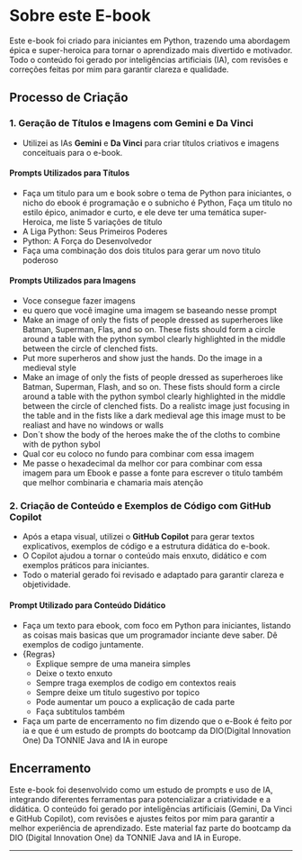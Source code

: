# Sobre este E-book

Este e-book foi criado para iniciantes em Python, trazendo uma abordagem épica e super-heroica para tornar o aprendizado mais divertido e motivador. Todo o conteúdo foi gerado por inteligências artificiais (IA), com revisões e correções feitas por mim para garantir clareza e qualidade.

## Processo de Criação

### 1. Geração de Títulos e Imagens com Gemini e Da Vinci
- Utilizei as IAs **Gemini** e **Da Vinci** para criar títulos criativos e imagens conceituais para o e-book.

#### Prompts Utilizados para Títulos
- Faça um titulo para um e book sobre o tema de Python para iniciantes, o nicho do ebook é programação e o subnicho é Python, Faça um titulo no estilo épico, animador e curto, e ele deve ter uma temática super-Heroica, me liste 5 variações de titulo
- A Liga Python: Seus Primeiros Poderes
- Python: A Força do Desenvolvedor
- Faça uma combinação dos dois titulos para gerar um novo titulo poderoso

#### Prompts Utilizados para Imagens
- Voce consegue fazer imagens
- eu quero que você imagine uma imagem se baseando nesse prompt
- Make an image of only the fists of people dressed as superheroes like Batman, Superman, Flas, and so on. These fists should form a circle around a table with the python symbol clearly highlighted in the middle between the circle of clenched fists.
- Put more superheros and show just the hands. Do the image in a medieval style
- Make an image of only the fists of people dressed as superheroes like Batman, Superman, Flash, and so on. These fists should form a circle around a table with the python symbol clearly highlighted in the middle between the circle of clenched fists. Do a realistc image just focusing in the table and in the fists like a dark medieval age this image must to be realiast and have no windows or walls
- Don´t show the body of the heroes make the of the cloths to combine with de python sybol
- Qual cor eu coloco no fundo para combinar com essa imagem
- Me passe o hexadecimal da melhor cor para combinar com essa imagem para um Ebook e passe a fonte para escrever o titulo também que melhor combinaria e chamaria mais atenção

### 2. Criação de Conteúdo e Exemplos de Código com GitHub Copilot
- Após a etapa visual, utilizei o **GitHub Copilot** para gerar textos explicativos, exemplos de código e a estrutura didática do e-book.
- O Copilot ajudou a tornar o conteúdo mais enxuto, didático e com exemplos práticos para iniciantes.
- Todo o material gerado foi revisado e adaptado para garantir clareza e objetividade.

#### Prompt Utilizado para Conteúdo Didático
- Faça um texto para ebook, com foco em Python para iniciantes, listando as coisas mais basicas que um programador inciante deve saber. Dê exemplos de codigo juntamente.
- {Regras}
  - Explique sempre de uma maneira simples
  - Deixe o texto enxuto
  - Sempre traga exemplos de codigo em contextos reais
  - Sempre deixe um titulo sugestivo por topico
  - Pode aumentar um pouco a explicação de cada parte
  - Faça subtitulos também
- Faça um parte de encerramento no fim dizendo que o e-Book é feito por ia e que é um estudo de prompts do bootcamp da DIO(Digital Innovation One) Da TONNIE Java and IA in europe

## Encerramento

Este e-book foi desenvolvido como um estudo de prompts e uso de IA, integrando diferentes ferramentas para potencializar a criatividade e a didática. O conteúdo foi gerado por inteligências artificiais (Gemini, Da Vinci e GitHub Copilot), com revisões e ajustes feitos por mim para garantir a melhor experiência de aprendizado. Este material faz parte do bootcamp da DIO (Digital Innovation One) da TONNIE Java and IA in Europe.

---